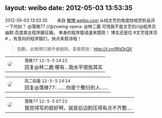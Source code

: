 layout: weibo
date: 2012-05-03 13:53:35
---
<meta name="referrer" content="no-referrer" />

2012-05-03 13:53:35  &nbsp;&nbsp;&nbsp;&nbsp;&nbsp;&nbsp; 来自 <a href="http://weibo.com/" rel="nofollow">微博 weibo.com</a>
从纯文艺的角度给咱赏析品评一下何如？ @落微77 //@zxwing-opera: @林二鹿 可惜我不是文艺的//@程序员幽默:百度美女程序媛征婚。 单身的程序猿请速来围观！ 博主还是位 #文艺程序员# ，有意向的程序猿们，快点来叙诗哦！
>  抱歉，此微博已被作者删除。查看帮助：http://t.cn/Rfd3rQV

<table style="width: 100%;">
  <tr>
    <td style="width: 40px;"><img style="border-radius:50%" src="https://tvax4.sinaimg.cn/crop.0.0.750.750.50/633ca6dely8feogmo0w8ej20ku0kuwgt.jpg?KID=imgbed,tva&Expires=1624465773&ssig=2q2EzPHVfj"></td>
    <td colspan="2"><small>落微77 12-5-5 14:22</small><br/>回复@林二鹿:哪有...我水平很低其实</td>
  </tr>
</table>

<table style="width: 100%;">
  <tr>
    <td style="width: 40px;"><img style="border-radius:50%" src="https://tva3.sinaimg.cn/crop.0.0.639.639.50/6d2a6003jw8f3idy69w2gj20hs0hrt9g.jpg?KID=imgbed,tva&Expires=1624465773&ssig=CxhPk7lmQx"></td>
    <td colspan="2"><small>风二码畜 12-5-5 14:14</small><br/>回复@落微77: ……你是个敷衍的人……</td>
  </tr>
</table>

<table style="width: 100%;">
  <tr>
    <td style="width: 40px;"><img style="border-radius:50%" src="https://tvax4.sinaimg.cn/crop.0.0.750.750.50/633ca6dely8feogmo0w8ej20ku0kuwgt.jpg?KID=imgbed,tva&Expires=1624465773&ssig=2q2EzPHVfj"></td>
    <td colspan="2"><small>落微77 12-5-5 07:22</small><br/>我觉得写的挺好啊，就是后边韵压得有点不齐整....</td>
  </tr>
</table>
